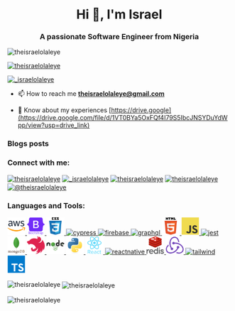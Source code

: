 
<h1 align="center">Hi 👋, I'm Israel</h1>
<h3 align="center">A passionate Software Engineer from Nigeria</h3>

<p align="left"> <img src="https://komarev.com/ghpvc/?username=theisraelolaleye&label=Profile%20views&color=0e75b6&style=flat" alt="theisraelolaleye" /> </p>

<p align="left"> <a href="https://github.com/ryo-ma/github-profile-trophy"><img src="https://github-profile-trophy.vercel.app/?username=theisraelolaleye" alt="theisraelolaleye" /></a> </p>

<p align="left"> <a href="https://twitter.com/_israelolaleye" target="blank"><img src="https://img.shields.io/twitter/follow/_israelolaleye?logo=twitter&style=for-the-badge" alt="_israelolaleye" /></a> </p>

- 📫 How to reach me **theisraelolaleye@gmail.com**

- 📄 Know about my experiences [https://drive.google](https://drive.google.com/file/d/1VT0BYa5OxFQf4I79S5IbcJNSYDuYdWpp/view?usp=drive_link)

### Blogs posts
<!-- BLOG-POST-LIST:START -->
<!-- BLOG-POST-LIST:END -->

<h3 align="left">Connect with me:</h3>
<p align="left">
<a href="https://dev.to/theisraelolaleye" target="blank"><img align="center" src="https://raw.githubusercontent.com/rahuldkjain/github-profile-readme-generator/master/src/images/icons/Social/devto.svg" alt="theisraelolaleye" height="30" width="40" /></a>
<a href="https://twitter.com/_israelolaleye" target="blank"><img align="center" src="https://raw.githubusercontent.com/rahuldkjain/github-profile-readme-generator/master/src/images/icons/Social/twitter.svg" alt="_israelolaleye" height="30" width="40" /></a>
<a href="https://linkedin.com/in/theisraelolaleye" target="blank"><img align="center" src="https://raw.githubusercontent.com/rahuldkjain/github-profile-readme-generator/master/src/images/icons/Social/linked-in-alt.svg" alt="theisraelolaleye" height="30" width="40" /></a>
<a href="https://instagram.com/theisraelolaleye" target="blank"><img align="center" src="https://raw.githubusercontent.com/rahuldkjain/github-profile-readme-generator/master/src/images/icons/Social/instagram.svg" alt="theisraelolaleye" height="30" width="40" /></a>
<a href="https://medium.com/@theisraelolaleye" target="blank"><img align="center" src="https://raw.githubusercontent.com/rahuldkjain/github-profile-readme-generator/master/src/images/icons/Social/medium.svg" alt="@theisraelolaleye" height="30" width="40" /></a>
</p>

<h3 align="left">Languages and Tools:</h3>
<p align="left"> <a href="https://aws.amazon.com" target="_blank" rel="noreferrer"> <img src="https://raw.githubusercontent.com/devicons/devicon/master/icons/amazonwebservices/amazonwebservices-original-wordmark.svg" alt="aws" width="40" height="40"/> </a> <a href="https://getbootstrap.com" target="_blank" rel="noreferrer"> <img src="https://raw.githubusercontent.com/devicons/devicon/master/icons/bootstrap/bootstrap-plain-wordmark.svg" alt="bootstrap" width="40" height="40"/> </a> <a href="https://www.w3schools.com/css/" target="_blank" rel="noreferrer"> <img src="https://raw.githubusercontent.com/devicons/devicon/master/icons/css3/css3-original-wordmark.svg" alt="css3" width="40" height="40"/> </a> <a href="https://www.cypress.io" target="_blank" rel="noreferrer"> <img src="https://raw.githubusercontent.com/simple-icons/simple-icons/6e46ec1fc23b60c8fd0d2f2ff46db82e16dbd75f/icons/cypress.svg" alt="cypress" width="40" height="40"/> </a> <a href="https://firebase.google.com/" target="_blank" rel="noreferrer"> <img src="https://www.vectorlogo.zone/logos/firebase/firebase-icon.svg" alt="firebase" width="40" height="40"/> </a> <a href="https://graphql.org" target="_blank" rel="noreferrer"> <img src="https://www.vectorlogo.zone/logos/graphql/graphql-icon.svg" alt="graphql" width="40" height="40"/> </a> <a href="https://www.w3.org/html/" target="_blank" rel="noreferrer"> <img src="https://raw.githubusercontent.com/devicons/devicon/master/icons/html5/html5-original-wordmark.svg" alt="html5" width="40" height="40"/> </a> <a href="https://developer.mozilla.org/en-US/docs/Web/JavaScript" target="_blank" rel="noreferrer"> <img src="https://raw.githubusercontent.com/devicons/devicon/master/icons/javascript/javascript-original.svg" alt="javascript" width="40" height="40"/> </a> <a href="https://jestjs.io" target="_blank" rel="noreferrer"> <img src="https://www.vectorlogo.zone/logos/jestjsio/jestjsio-icon.svg" alt="jest" width="40" height="40"/> </a> <a href="https://www.mongodb.com/" target="_blank" rel="noreferrer"> <img src="https://raw.githubusercontent.com/devicons/devicon/master/icons/mongodb/mongodb-original-wordmark.svg" alt="mongodb" width="40" height="40"/> </a> <a href="https://nestjs.com/" target="_blank" rel="noreferrer"> <img src="https://raw.githubusercontent.com/devicons/devicon/master/icons/nestjs/nestjs-plain.svg" alt="nestjs" width="40" height="40"/> </a> <a href="https://nodejs.org" target="_blank" rel="noreferrer"> <img src="https://raw.githubusercontent.com/devicons/devicon/master/icons/nodejs/nodejs-original-wordmark.svg" alt="nodejs" width="40" height="40"/> </a> <a href="https://www.python.org" target="_blank" rel="noreferrer"> <img src="https://raw.githubusercontent.com/devicons/devicon/master/icons/python/python-original.svg" alt="python" width="40" height="40"/> </a> <a href="https://reactjs.org/" target="_blank" rel="noreferrer"> <img src="https://raw.githubusercontent.com/devicons/devicon/master/icons/react/react-original-wordmark.svg" alt="react" width="40" height="40"/> </a> <a href="https://reactnative.dev/" target="_blank" rel="noreferrer"> <img src="https://reactnative.dev/img/header_logo.svg" alt="reactnative" width="40" height="40"/> </a> <a href="https://redis.io" target="_blank" rel="noreferrer"> <img src="https://raw.githubusercontent.com/devicons/devicon/master/icons/redis/redis-original-wordmark.svg" alt="redis" width="40" height="40"/> </a> <a href="https://redux.js.org" target="_blank" rel="noreferrer"> <img src="https://raw.githubusercontent.com/devicons/devicon/master/icons/redux/redux-original.svg" alt="redux" width="40" height="40"/> </a> <a href="https://tailwindcss.com/" target="_blank" rel="noreferrer"> <img src="https://www.vectorlogo.zone/logos/tailwindcss/tailwindcss-icon.svg" alt="tailwind" width="40" height="40"/> </a> <a href="https://www.typescriptlang.org/" target="_blank" rel="noreferrer"> <img src="https://raw.githubusercontent.com/devicons/devicon/master/icons/typescript/typescript-original.svg" alt="typescript" width="40" height="40"/> </a> </p>

<p><img align="left" src="https://github-readme-stats.vercel.app/api/top-langs?username=theisraelolaleye&show_icons=true&locale=en&layout=compact" alt="theisraelolaleye" /></p>

<p>&nbsp;<img align="center" src="https://github-readme-stats.vercel.app/api?username=theisraelolaleye&show_icons=true&locale=en" alt="theisraelolaleye" /></p>

<p><img align="center" src="https://github-readme-streak-stats.herokuapp.com/?user=theisraelolaleye&" alt="theisraelolaleye" /></p>






<!-- 

<h1>Hi, I'm Israel! <br/><a href="https://github.com/theisraelolaleye">Software Engineer</a>

<h2>👨‍💻 Software Development Projects:</h2>

- <b>Data Structures and Algorithms Practice (AlgoExpert)</b>
  - [Praciting DS & Algos in Python](https://github.com/joshmadakor1/Algorithms-Practice)
- <b>Full Stack Web App (React, NodeJS, Azure, and Machine Learning Components)</b>
  - [Image Analysis Middleware](https://github.com/joshmadakor1/4chan-Image-Analysis-Middleware-C964) <b><i>(Potentially NSFW)</b></i>


<h2>📺 Popular YouTube Videos</h2>

- [How to get into Cybersecurity Starting From Zero](https://www.youtube.com/watch?v=a83ASGn_V_s)
- [A Day in the Life of a Cybersecurity Anayst](https://www.youtube.com/watch?v=uHy3oM7NnoU)


<h2> 🤳 Connect with me:</h2>
 [<img align="left" alt="theisraelolaleye | YouTube" width="22px" src="https://github.com/theisraelolaleye/theisraelolaleye/blob/main/IG-logo.webp" />][youtube]
[<img align="left" alt="theisraelolaleye | Twitter" width="22px" src="https://github.com/theisraelolaleye/theisraelolaleye/blob/main/x-logo.avif" />][twitter]
[<img align="left" alt="theisraelolaleye | LinkedIn" width="22px" src="https://github.com/theisraelolaleye/theisraelolaleye/blob/main/LinkedIn-logo.webp" />][linkedin]
[<img align="left" alt="theisraelolaleye | Instagram" width="22px" src="https://github.com/theisraelolaleye/theisraelolaleye/blob/main/IG-logo.webp" />][instagram]

[twitter]: https://twitter.com/_israelolaleye
[youtube]: https://www.youtube.com/c/theisraelolaleye
[instagram]: https://www.instagram.com/theisraelolaleye/
[linkedin]: https://linkedin.com/in/theisraelolaleye


-->
